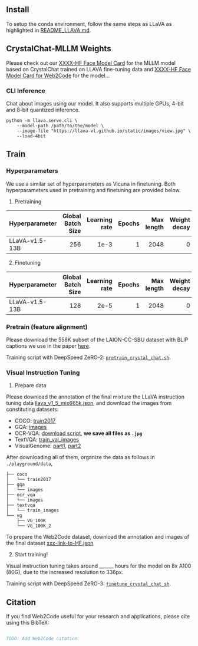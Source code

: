 ## Install

To setup the conda environment, follow the same steps as LLaVA as highlighted in [README_LLAVA.md](README_LLAVA.md).


## CrystalChat-MLLM Weights
Please check out our [XXXX-HF Face Model Card]() for the MLLM model based on CrystalChat trained on LLAVA fine-tuning data and [XXXX-HF Face Model Card for Web2Code]() for the model...


### CLI Inference

Chat about images using our model. It also supports multiple GPUs, 4-bit and 8-bit quantized inference. 

```Shell
python -m llava.serve.cli \
    --model-path /path/to/the/model \
    --image-file "https://llava-vl.github.io/static/images/view.jpg" \
    --load-4bit
```

## Train

### Hyperparameters
We use a similar set of hyperparameters as Vicuna in finetuning.  Both hyperparameters used in pretraining and finetuning are provided below.

1. Pretraining

| Hyperparameter | Global Batch Size | Learning rate | Epochs | Max length | Weight decay |
| --- | ---: | ---: | ---: | ---: | ---: |
| LLaVA-v1.5-13B | 256 | 1e-3 | 1 | 2048 | 0 |

2. Finetuning

| Hyperparameter | Global Batch Size | Learning rate | Epochs | Max length | Weight decay |
| --- | ---: | ---: | ---: | ---: | ---: |
| LLaVA-v1.5-13B | 128 | 2e-5 | 1 | 2048 | 0 |

### Pretrain (feature alignment)

Please download the 558K subset of the LAION-CC-SBU dataset with BLIP captions we use in the paper [here](https://huggingface.co/datasets/liuhaotian/LLaVA-Pretrain).

Training script with DeepSpeed ZeRO-2: [`pretrain_crystal_chat.sh`](scripts/v1_5/pretrain_crystal_chat.sh).

### Visual Instruction Tuning

1. Prepare data

Please download the annotation of the final mixture the LLaVA instruction tuning data [llava_v1_5_mix665k.json](https://huggingface.co/datasets/liuhaotian/LLaVA-Instruct-150K/blob/main/llava_v1_5_mix665k.json), and download the images from constituting datasets:

- COCO: [train2017](http://images.cocodataset.org/zips/train2017.zip)
- GQA: [images](https://downloads.cs.stanford.edu/nlp/data/gqa/images.zip)
- OCR-VQA: [download script](https://drive.google.com/drive/folders/1_GYPY5UkUy7HIcR0zq3ZCFgeZN7BAfm_?usp=sharing), **we save all files as `.jpg`**
- TextVQA: [train_val_images](https://dl.fbaipublicfiles.com/textvqa/images/train_val_images.zip)
- VisualGenome: [part1](https://cs.stanford.edu/people/rak248/VG_100K_2/images.zip), [part2](https://cs.stanford.edu/people/rak248/VG_100K_2/images2.zip)

After downloading all of them, organize the data as follows in `./playground/data`,

```
├── coco
│   └── train2017
├── gqa
│   └── images
├── ocr_vqa
│   └── images
├── textvqa
│   └── train_images
└── vg
    ├── VG_100K
    └── VG_100K_2
```

To prepare the Web2Code dataset, download the annotation and images of the final dataset [xxx-link-to-HF.json](link)

2. Start training!

Visual instruction tuning takes around ______ hours for the model on 8x A100 (80G), due to the increased resolution to 336px. 

Training script with DeepSpeed ZeRO-3: [`finetune_crystal_chat_sh`](scripts/v1_5/pretrain_crystal_chat.sh).


## Citation

If you find Web2Code useful for your research and applications, please cite using this BibTeX:
```bibtex

TODO: Add Web2Code citation
```

